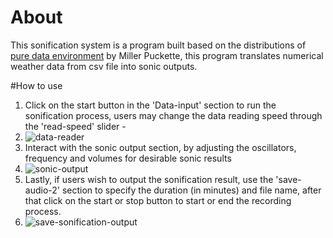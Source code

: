 # About
This sonification system is a program built based on the distributions of [pure data environment](http://msp.ucsd.edu/software.html) by Miller Puckette, this program translates numerical weather data from csv file into sonic outputs.

#How to use
1. Click on the start button in the 'Data-input' section to run the sonification process, users may change the data reading speed through the 'read-speed' slider -
2. ![data-reader](https://user-images.githubusercontent.com/18331299/141409064-dd41d732-35c5-48b6-a0af-4beec6107c4b.png)
3. Interact with the sonic output section, by adjusting the oscillators, frequency and volumes for desirable sonic results
4. ![sonic-output](https://user-images.githubusercontent.com/18331299/141409351-cb26c26c-024f-4b34-ba3b-82fa4506a0c6.png)
5. Lastly, if users wish to output the sonification result, use the 'save-audio-2' section to specify the duration (in minutes) and file name, after that click on the start or stop button to start or end the recording process.
6. ![save-sonification-output](https://user-images.githubusercontent.com/18331299/141409702-f0347dad-2b5f-4902-8c44-1528ab3ce5a5.png)


